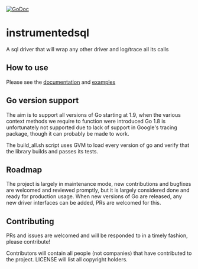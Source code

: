 [![GoDoc](https://godoc.org/github.com/luna-duclos/instrumentedsql?status.svg)](https://godoc.org/github.com/luna-duclos/instrumentedsql)

# instrumentedsql
A sql driver that will wrap any other driver and log/trace all its calls

## How to use

Please see the [documentation](https://godoc.org/github.com/luna-duclos/instrumentedsql) and [examples](https://github.com/luna-duclos/instrumentedsql/blob/master/sql_example_test.go)

## Go version support

The aim is to support all versions of Go starting at 1.9, when the various context methods we require to function were introduced
Go 1.8 is unfortunately not supported due to lack of support in Google's tracing package, though it can probably be made to work.

The build_all.sh script uses GVM to load every version of go and verify that the library builds and passes its tests.

## Roadmap

The project is largely in maintenance mode, new contributions and bugfixes are welcomed and reviewed promptly, but it is largely considered done and ready for production usage.
When new versions of Go are released, any new driver interfaces can be added, PRs are welcomed for this.
 
## Contributing

PRs and issues are welcomed and will be responded to in a timely fashion, please contribute!

Contributors will contain all people (not companies) that have contributed to the project.
LICENSE will list all copyright holders.
